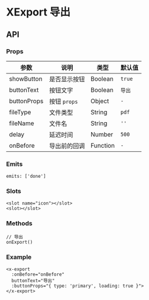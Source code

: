 # XExport 导出

## API

### Props

| 参数 | 说明 | 类型 | 默认值 |
| --- | --- | --- | --- |
| showButton | 是否显示按钮 | Boolean | `true` |
| buttonText | 按钮文字 | Boolean | `导出` |
| buttonProps | 按钮 `props` | Object | `-` |
| fileType | 文件类型 | String | `pdf` |
| fileName | 文件名 | String | `''` |
| delay | 延迟时间 | Number | `500` |
| onBefore | 导出前的回调 | Function | `-` |

### Emits

```vue
emits: ['done']
```

### Slots

```vue
<slot name="icon"></slot>
<slot></slot>
```

### Methods

```vue
// 导出
onExport()
```

### Example

```vue
<x-export
  :onBefore="onBefore"
  buttonText="导出"
  :buttonProps="{ type: 'primary', loading: true }">
</x-export>
```
